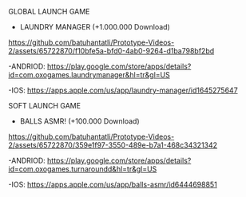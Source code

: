 GLOBAL LAUNCH GAME 

  * LAUNDRY MANAGER (+1.000.000 Download)

https://github.com/batuhantatli/Prototype-Videos-2/assets/65722870/f10bfe5a-bfd0-4ab0-9264-d1ba798bf2bd

  -ANDRIOD: https://play.google.com/store/apps/details?id=com.oxogames.laundrymanager&hl=tr&gl=US 
  
  -IOS: https://apps.apple.com/us/app/laundry-manager/id1645275647 




SOFT LAUNCH GAME 

  * BALLS ASMR! (+100.000 Download)

https://github.com/batuhantatli/Prototype-Videos-2/assets/65722870/359e1f97-3550-489e-b7a1-468c34321342

  -ANDRIOD: https://play.google.com/store/apps/details?id=com.oxogames.turnaroundd&hl=tr&gl=US
  
  -IOS: https://apps.apple.com/us/app/balls-asmr/id6444698851
